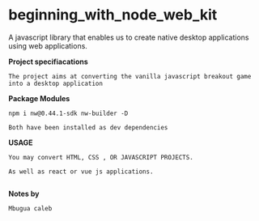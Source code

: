 # beginning_with_node_web_kit

A javascript library that enables us to create native desktop applications using web applications.

**Project specifiacations**

```
The project aims at converting the vanilla javascript breakout game into a desktop application

```

**Package Modules**

```
npm i nw@0.44.1-sdk nw-builder -D

Both have been installed as dev dependencies
```

**USAGE**

```
You may convert HTML, CSS , OR JAVASCRIPT PROJECTS.

As well as react or vue js applications.


```

**Notes by**

```
Mbugua caleb

```
